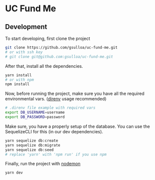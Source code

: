 # UC Fund Me

## Development
To start developing, first clone the project

```bash
git clone https://github.com/gsulloa/uc-fund-me.git
# or with ssh key
# git clone git@github.com:gsulloa/uc-fund-me.git
```

After that, install all the dependencies.

```bash
yarn install
# or with npm
npm install
```

Now, before running the project, make sure you have all the required environmental vars. ([direnv](https://github.com/direnv/direnv) usage recommended)

```bash
# .direnv file example with required vars
export DB_USERNAME=username
export DB_PASSWORD=password
```

Make sure, you have a properly setup of the database. You can use the SequelizeCLI for this (in our dev dependencies).

```bash
yarn sequelize db:create
yarn sequelize db:migrate
yarn sequelize db:seed
# replace 'yarn' with 'npm run' if you use npm
```

Finally, run the project with [nodemon](https://github.com/remy/nodemon)

```bash
yarn dev
```